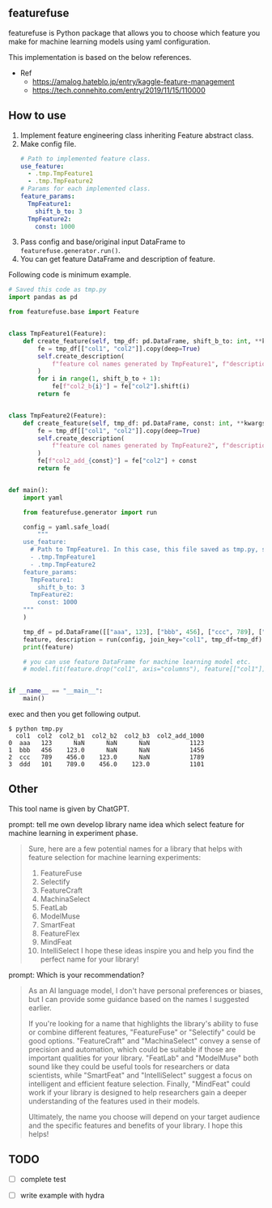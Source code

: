 featurefuse
---

featurefuse is Python package that allows you to choose which feature you make for machine learning models using yaml configuration.

This implementation is based on the below references.

- Ref
  - https://amalog.hateblo.jp/entry/kaggle-feature-management
  - https://tech.connehito.com/entry/2019/11/15/110000

How to use
---

1. Implement feature engineering class inheriting Feature abstract class.
2. Make config file.
    ```yaml
    # Path to implemented feature class.
    use_feature:
      - .tmp.TmpFeature1
      - .tmp.TmpFeature2
    # Params for each implemented class.
    feature_params:
      TmpFeature1:
        shift_b_to: 3
      TmpFeature2:
        const: 1000
    ```
3. Pass config and base/original input DataFrame to `featurefuse.generator.run()`.
4. You can get feature DataFrame and description of feature.

Following code is minimum example.

```python
# Saved this code as tmp.py
import pandas as pd

from featurefuse.base import Feature


class TmpFeature1(Feature):
    def create_feature(self, tmp_df: pd.DataFrame, shift_b_to: int, **kwargs) -> pd.DataFrame:
        fe = tmp_df[["col1", "col2"]].copy(deep=True)
        self.create_description(
            f"feature col names generated by TmpFeature1", f"description of each cols of TmpFeature1"
        )
        for i in range(1, shift_b_to + 1):
            fe[f"col2_b{i}"] = fe["col2"].shift(i)
        return fe


class TmpFeature2(Feature):
    def create_feature(self, tmp_df: pd.DataFrame, const: int, **kwargs) -> pd.DataFrame:
        fe = tmp_df[["col1", "col2"]].copy(deep=True)
        self.create_description(
            f"feature col names generated by TmpFeature2", f"description of each cols of TmpFeature2"
        )
        fe[f"col2_add_{const}"] = fe["col2"] + const
        return fe


def main():
    import yaml

    from featurefuse.generator import run

    config = yaml.safe_load(
        """
    use_feature:
      # Path to TmpFeature1. In this case, this file saved as tmp.py, so path is .tmp.TmpFeature1
      - .tmp.TmpFeature1
      - .tmp.TmpFeature2
    feature_params:
      TmpFeature1:
        shift_b_to: 3
      TmpFeature2:
        const: 1000
    """
    )

    tmp_df = pd.DataFrame([["aaa", 123], ["bbb", 456], ["ccc", 789], ["ddd", 101]], columns=["col1", "col2"])
    feature, description = run(config, join_key="col1", tmp_df=tmp_df)
    print(feature)

    # you can use feature DataFrame for machine learning model etc.
    # model.fit(feature.drop("col1", axis="columns"), feature[["col1"]])


if __name__ == "__main__":
    main()
```

exec and then you get following output.

```text
$ python tmp.py
  col1  col2  col2_b1  col2_b2  col2_b3  col2_add_1000
0  aaa   123      NaN      NaN      NaN           1123
1  bbb   456    123.0      NaN      NaN           1456
2  ccc   789    456.0    123.0      NaN           1789
3  ddd   101    789.0    456.0    123.0           1101
```


Other
---

This tool name is given by ChatGPT.

prompt: tell me own develop library name idea which select feature for machine learning in experiment phase.

> Sure, here are a few potential names for a library that helps with feature selection for machine learning experiments:
> 1. FeatureFuse
> 2. Selectify
> 3. FeatureCraft
> 4. MachinaSelect
> 5. FeatLab
> 6. ModelMuse
> 7. SmartFeat
> 8. FeatureFlex
> 9. MindFeat
> 10. IntelliSelect
> I hope these ideas inspire you and help you find the perfect name for your library!

prompt: Which is your recommendation?

> As an AI language model, I don't have personal preferences or biases, but I can provide some guidance based on the names I suggested earlier.
>
> If you're looking for a name that highlights the library's ability to fuse or combine different features, "FeatureFuse" or "Selectify" could be good options. "FeatureCraft" and "MachinaSelect" convey a sense of precision and automation, which could be suitable if those are important qualities for your library. "FeatLab" and "ModelMuse" both sound like they could be useful tools for researchers or data scientists, while "SmartFeat" and "IntelliSelect" suggest a focus on intelligent and efficient feature selection. Finally, "MindFeat" could work if your library is designed to help researchers gain a deeper understanding of the features used in their models.
>
> Ultimately, the name you choose will depend on your target audience and the specific features and benefits of your library. I hope this helps!


TODO
---

- [ ] complete test
- [ ] write example with hydra

